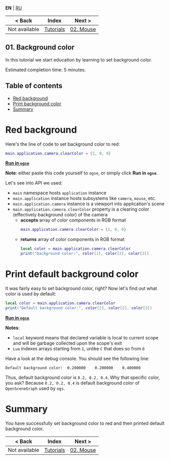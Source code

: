 
**EN** | [RU][ru]

| < Back | Index | Next > |
|-|-|-|
| Not available | [Tutorials][index] | [02. Mouse][02.Mouse] |

## 01. Background color

In this tutorial we start education by learning to set background color.

Estimated completion time: 5 minutes.

## Table of contents

* [Red background](#red)
* [Print background color](#print)
* [Summary](#summary)

<a name="red"/>

# Red background

Here's the line of code to set background color to red:

```lua
main.application.camera.clearColor = {1, 0, 0}
```
**[Run in `ogse`][run-red]**

**Note**: either paste this code yourself to `ogse`, or simply click **Run in `ogse`**.

Let's see into API we used:

* `main` namespace hosts `application` instance
* `main.application` instance hosts subsystems like `camera`, `mouse`, etc.
* `main.application.camera` instance is a viewport into application's scene
* `main.application.camera.clearColor` property is a clearing color (effectively background color) of the camera
    * **accepts** array of color components in RGB format
        ```lua
        main.application.camera.clearColor = {1, 0, 0}
        ```
    * **returns** array of color components in RGB format
        ```lua
        local color = main.application.camera.clearColor
        print("background color:", color[1], color[2], color[3])
        ```

<a name="print"/>

# Print default background color

It was fairly easy to set background color, right? Now let's find out what
color is used by default:

```lua
local color = main.application.camera.clearColor
print("Default background color:", color[1], color[2], color[3])
```
**[Run in `ogse`][run-print]**

**Notes**:

* `local` keyword means that declared variable is local to current
scope and will be garbage collected upon the scope's exit
* `Lua` indexes arrays starting from `1`, unlike `C` that does so from `0`

Have a look at the debug console. You should see the following line:

```
Default background color:  0.200000    0.200000    0.400000
```

Thus, default background color is `0.2, 0.2, 0.4`. Why that specific color,
you ask? Because `0.2, 0.2, 0.4` is default background color of
`OpenSceneGraph` used by `ogs`.

<a name="summary"/>

# Summary

You have successfully set background color to red and then printed default
background color.

| < Back | Index | Next > |
|-|-|-|
| Not available | [Tutorials][index] | [02. Mouse][02.Mouse] |

[ru]: README-ru.md

[index]: ../README.md
[02.Mouse]: ../02.Mouse/README.md

[run-red]: http://ogstudio.github.io/ogse/?base64code=bWFpbi5hcHBsaWNhdGlvbi5jYW1lcmEuY2xlYXJDb2xvciA9IHsxLCAwLCAwfQ==
[run-print]: https://ogstudio.github.io/ogse/?base64code=bG9jYWwgY29sb3IgPSBtYWluLmFwcGxpY2F0aW9uLmNhbWVyYS5jbGVhckNvbG9yCnByaW50KCJEZWZhdWx0IGJhY2tncm91bmQgY29sb3I6IiwgY29sb3JbMV0sIGNvbG9yWzJdLCBjb2xvclszXSk=
